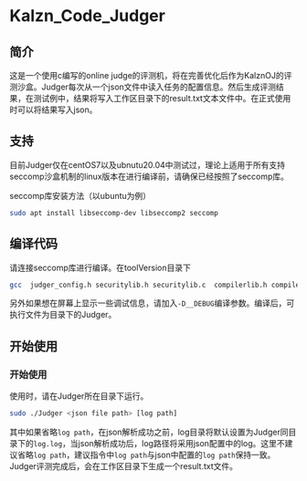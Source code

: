 # Kalzn_Code_Judger
## 简介
这是一个使用c编写的online judge的评测机，将在完善优化后作为KalznOJ的评测沙盒。Judger每次从一个json文件中读入任务的配置信息。然后生成评测结果，在测试例中，结果将写入工作区目录下的result.txt文本文件中。在正式使用时可以将结果写入json。
## 支持
目前Judger仅在centOS7以及ubnutu20.04中测试过，理论上适用于所有支持seccomp沙盒机制的linux版本在进行编译前，请确保已经按照了seccomp库。

seccomp库安装方法（以ubuntu为例）

```sh
sudo apt install libseccomp-dev libseccomp2 seccomp
```

## 编译代码
请连接seccomp库进行编译。在toolVersion目录下
```sh
gcc  judger_config.h securitylib.h securitylib.c  compilerlib.h compilerlib.c  judger_config.c loglib.h loglib.c cjson/cJSON.h cjson/cJSON.c killerlib.h killerlib.c boxlib.h boxlib.c judgerlib.h judgerlib.c matcherlib.h matcherlib.c main.c -o Judger -lseccomp
```
另外如果想在屏幕上显示一些调试信息，请加入``-D__DEBUG``编译参数。编译后，可执行文件为目录下的Judger。


## 开始使用
### 开始使用
使用时，请在Judger所在目录下运行。
```sh
sudo ./Judger <json file path> [log path]
```
其中如果省略``log path``，在json解析成功之前，log目录将默认设置为Judger同目录下的``log.log``，当json解析成功后，log路径将采用json配置中的log。这里不建议省略``log path``，建议指令中``log path``与json中配置的````log path````保持一致。
Judger评测完成后，会在工作区目录下生成一个result.txt文件。
